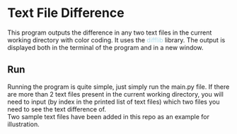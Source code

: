 # Text File Difference
This program outputs the difference in any two text files in the current working directory with color coding. It uses the <span style="color:lightblue;">difflib</span> library.
The output is displayed both in the terminal of the program and in a new window.
## Run
Running the program is quite simple, just simply run the main.py file.
If there are more than 2 text files present in the current working directory, you will need to input (by index in the printed list of text files) which two files you need to see the text difference of. \
Two sample text files have been added in this repo as an example for illustration.
